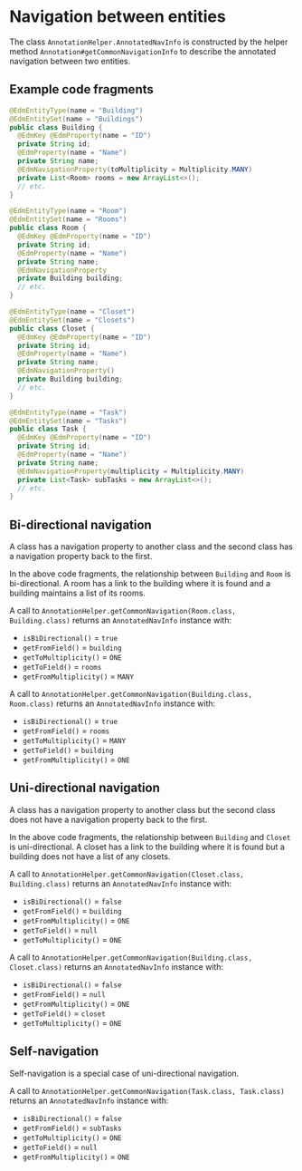 # Navigation between entities

The class `AnnotationHelper.AnnotatedNavInfo` is constructed by the helper method
`Annotation#getCommonNavigationInfo` to describe the annotated navigation between
two entities.

## Example code fragments

```java
@EdmEntityType(name = "Building")
@EdmEntitySet(name = "Buildings")
public class Building {
  @EdmKey @EdmProperty(name = "ID")
  private String id;
  @EdmProperty(name = "Name")
  private String name;
  @EdmNavigationProperty(toMultiplicity = Multiplicity.MANY)
  private List<Room> rooms = new ArrayList<>();
  // etc.
}
```

```java
@EdmEntityType(name = "Room")
@EdmEntitySet(name = "Rooms")
public class Room {
  @EdmKey @EdmProperty(name = "ID")
  private String id;
  @EdmProperty(name = "Name")
  private String name;
  @EdmNavigationProperty
  private Building building;
  // etc.
}
```

```java
@EdmEntityType(name = "Closet")
@EdmEntitySet(name = "Closets")
public class Closet {
  @EdmKey @EdmProperty(name = "ID")
  private String id;
  @EdmProperty(name = "Name")
  private String name;
  @EdmNavigationProperty()
  private Building building;
  // etc.
}
```

```java
@EdmEntityType(name = "Task")
@EdmEntitySet(name = "Tasks")
public class Task {
  @EdmKey @EdmProperty(name = "ID")
  private String id;
  @EdmProperty(name = "Name")
  private String name;
  @EdmNavigationProperty(multiplicity = Multiplicity.MANY)
  private List<Task> subTasks = new ArrayList<>();
  // etc.
}
```

## Bi-directional navigation

A class has a navigation property to another class and the second class
has a navigation property back to the first.

In the above code fragments, the relationship between `Building` and `Room` is
bi-directional. A room has a link to the building where it is found and a
building maintains a list of its rooms.

A call to `AnnotationHelper.getCommonNavigation(Room.class, Building.class)`
returns an `AnnotatedNavInfo` instance with:

* `isBiDirectional()` = `true`
* `getFromField()` = `building`
* `getToMultiplicity()` = `ONE`
* `getToField()` = `rooms`
* `getFromMultiplicity()` = `MANY`

A call to `AnnotationHelper.getCommonNavigation(Building.class, Room.class)`
returns an `AnnotatedNavInfo` instance with:

* `isBiDirectional()` = `true`
* `getFromField()` = `rooms`
* `getToMultiplicity()` = `MANY`
* `getToField()` = `building`
* `getFromMultiplicity()` = `ONE`

## Uni-directional navigation

A class has a navigation property to another class but the second class
does not have a navigation property back to the first.

In the above code fragments, the relationship between `Building` and `Closet` is
uni-directional. A closet has a link to the building where it is found but a
building does not have a list of any closets.

A call to `AnnotationHelper.getCommonNavigation(Closet.class, Building.class)`
returns an `AnnotatedNavInfo` instance with:

* `isBiDirectional()` = `false`
* `getFromField()` = `building`
* `getFromMultiplicity()` = `ONE`
* `getToField()` = `null`
* `getToMultiplicity()` = `ONE`

A call to `AnnotationHelper.getCommonNavigation(Building.class, Closet.class)`
returns an `AnnotatedNavInfo` instance with:

* `isBiDirectional()` = `false`
* `getFromField()` = `null`
* `getFromMultiplicity()` = `ONE`
* `getToField()` = `closet`
* `getToMultiplicity()` = `ONE`

## Self-navigation

Self-navigation is a special case of uni-directional navigation.

A call to `AnnotationHelper.getCommonNavigation(Task.class, Task.class)`
returns an `AnnotatedNavInfo` instance with:

* `isBiDirectional()` = `false`
* `getFromField()` = `subTasks`
* `getToMultiplicity()` = `ONE`
* `getToField()` = `null`
* `getFromMultiplicity()` = `ONE`
